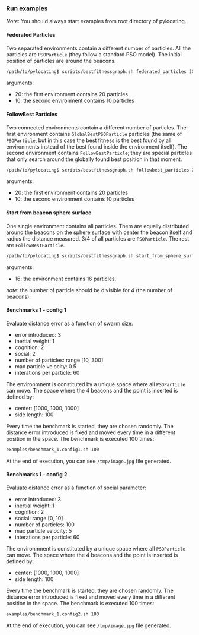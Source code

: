 ### Run examples

*Note*: You should always start examples from root directory of pylocating.

#### Federated Particles

Two separated environments contain a different number of particles.
All the particles are `PSOParticle` (they follow a standard PSO model).
The initial position of particles are around the beacons.

```bash
/path/to/pylocating$ scripts/bestfitnessgraph.sh federated_particles 20 10
```

arguments:
  - 20: the first environment contains 20 particles
  - 10: the second environment contains 10 particles


#### FollowBest Particles

Two connected environments contain a different number of particles.
The first environment contains `GlobalBestPSOParticle` particles (the same of
`PSOParticle`, but in this case the best fitness is the best found by all
environments instead of the best found inside the environment itself).
The second environment contains `FollowBestParticle`; they are special
particles that only search around the globally found best position in that
moment.

```bash
/path/to/pylocating$ scripts/bestfitnessgraph.sh followbest_particles 20 10
```

arguments:
  - 20: the first environment contains 20 particles
  - 10: the second environment contains 10 particles


#### Start from beacon sphere surface

One single environment contains all particles.
Them are equally distributed around the beacons on the sphere surface with
center the beacon itself and radius the distance measured.
3/4 of all particles are `PSOParticle`. The rest are `FollowBestParticle`.

```bash
/path/to/pylocating$ scripts/bestfitnessgraph.sh start_from_sphere_surface 16
```

arguments:
  - 16: the environment contains 16 particles.

*note*: the number of particle should be divisible for 4 (the number of
 beacons).


#### Benchmarks 1 - config 1

Evaluate distance error as a function of swarm size:

- error introduced: 3
- inertial weight: 1
- cognition: 2
- social: 2
- number of particles: range [10, 300]
- max particle velocity: 0.5
- interations per particle: 60

The environmnent is constituted by a unique space where all `PSOParticle` can
move.
The space where the 4 beacons and the point is inserted is defined by:

- center: [1000, 1000, 1000]
- side length: 100

Every time the benchmark is started, they are chosen randomly.
The distance error introduced is fixed and moved every time in a different
position in the space.
The benchmark is executed 100 times:

```bash
examples/benchmark_1.config1.sh 100
```

At the end of execution, you can see `/tmp/image.jpg` file generated.

#### Benchmarks 1 - config 2

Evaluate distance error as a function of social parameter:

- error introduced: 3
- inertial weight: 1
- cognition: 2
- social: range [0, 10]
- number of particles: 100
- max particle velocity: 5
- interations per particle: 60

The environmnent is constituted by a unique space where all `PSOParticle` can
move.
The space where the 4 beacons and the point is inserted is defined by:

- center: [1000, 1000, 1000]
- side length: 100

Every time the benchmark is started, they are chosen randomly.
The distance error introduced is fixed and moved every time in a different
position in the space.
The benchmark is executed 100 times:

```bash
examples/benchmark_1.config2.sh 100
```

At the end of execution, you can see `/tmp/image.jpg` file generated.
